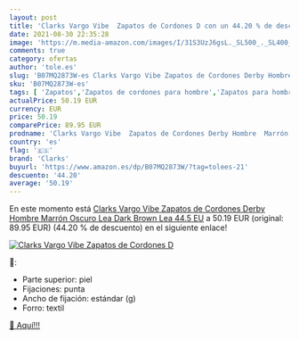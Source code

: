 ```yaml
---
layout: post
title: 'Clarks Vargo Vibe  Zapatos de Cordones D con un 44.20 % de descuento'
date: 2021-08-30 22:35:28
image: 'https://m.media-amazon.com/images/I/31S3UzJ6gsL._SL500_._SL400_.jpg'
comments: true
category: ofertas
author: 'tole.es'
slug: 'B07MQ2873W-es Clarks Vargo Vibe Zapatos de Cordones Derby Hombre Marrón...'
sku: 'B07MQ2873W-es'
tags: [ 'Zapatos','Zapatos de cordones para hombre','Zapatos para hombre','Zapatos y complementos','clarks','zapatos', ]
actualPrice: 50.19 EUR
currency: EUR
price: 50.19
comparePrice: 89.95 EUR
prodname: 'Clarks Vargo Vibe  Zapatos de Cordones Derby Hombre  Marrón Oscuro Lea Dark Brown Lea  44.5 EU'
country: 'es'
flag: '🇪🇸'
brand: 'Clarks'
buyurl: 'https://www.amazon.es/dp/B07MQ2873W/?tag=tolees-21'
descuento: '44.20'
average: '50.19'
---
```


En este momento está [Clarks Vargo Vibe  Zapatos de Cordones Derby Hombre  Marrón Oscuro Lea Dark Brown Lea  44.5 EU](https://www.amazon.es/dp/B07MQ2873W/?tag=tolees-21) a 50.19 EUR (original: 89.95 EUR) (44.20 %  de descuento) en el siguiente enlace!

[![Clarks Vargo Vibe  Zapatos de Cordones D](https://m.media-amazon.com/images/I/31S3UzJ6gsL._SL500_._SL400_.jpg)](https://www.amazon.es/dp/B07MQ2873W/?tag=tolees-21)

🔎:

- Parte superior: piel
- Fijaciones: punta
- Ancho de fijación: estándar (g)
- Forro: textil

[🛒 Aquí!!!](https://www.amazon.es/dp/B07MQ2873W/?tag=tolees-21)
